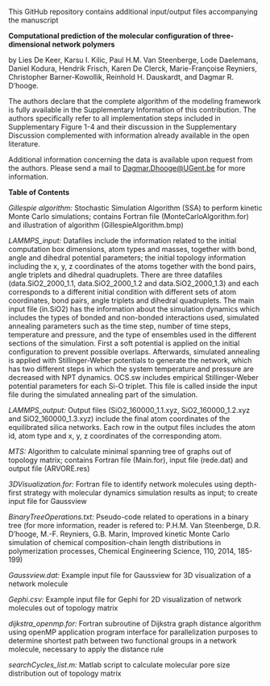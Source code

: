 This GitHub repository contains additional input/output files accompanying the manuscript

**Computational prediction of the molecular configuration of three-dimensional network polymers**

by Lies De Keer, Karsu I. Kilic, Paul H.M. Van Steenberge, Lode Daelemans, Daniel Kodura, Hendrik Frisch, Karen De Clerck, Marie-Françoise Reyniers, Christopher Barner-Kowollik, Reinhold H. Dauskardt, and Dagmar R. D’hooge.

The authors declare that the complete algorithm of the modeling framework is fully available in the Supplementary Information of this contribution. The authors specifically refer to all implementation steps included in Supplementary Figure 1-4 and their discussion in the Supplementary Discussion complemented with information already available in the open literature.

Additional information concerning the data is available upon request from the authors. Please send a mail to Dagmar.Dhooge@UGent.be for more information.

**Table of Contents**

_Gillespie algorithm:_    Stochastic Simulation Algorithm (SSA) to perform kinetic Monte Carlo simulations; contains Fortran file 
                          (MonteCarloAlgorithm.for) and illustration of algorithm (GillespieAlgorithm.bmp)
                          
_LAMMPS_input:_     Datafiles include the information related to the initial computation box dimensions, atom types and masses, together with bond, angle and dihedral potential parameters; the initial topology information including the x, y, z coordinates of the atoms together with the bond pairs, angle triplets and dihedral quadruplets. There are three datafiles (data.SiO2_2000_1.1, data.SiO2_2000_1.2 and data.SiO2_2000_1.3) and each corresponds to a different initial condition with different sets of atom coordinates, bond pairs, angle triplets and dihedral quadruplets. The main input file (in.SiO2) has the information about the simulation dynamics which includes the types of bonded and non-bonded interactions used, simulated annealing parameters such as the time step, number of time steps, temperature and pressure, and the type of ensembles used in the different sections of the simulation. First a soft potential is applied on the initial configuration to prevent possible overlaps. Afterwards, simulated annealing is applied with Stillinger-Weber potentials to generate the network, which has two different steps in which the system temperature and pressure are decreased with NPT dynamics. OCS.sw includes empirical Stillinger-Weber potential parameters for each Si-O triplet. This file is called inside the input file during the simulated annealing part of the simulation.

_LAMMPS_output:_    Output files (SiO2_160000_1.1.xyz, SiO2_160000_1.2.xyz and SiO2_160000_1.3.xyz) include the final atom coordinates of the equilibrated silica networks. Each row in the output files includes the atom id, atom type and x, y, z coordinates of the corresponding atom.
                          
_MTS:_    Algorithm to calculate minimal spanning tree of graphs out of topology matrix; contains Fortran file (Main.for), input file (rede.dat) and output file (ARVORE.res)

_3DVisualization.for:_    Fortran file to identify network molecules using depth-first strategy with molecular dynamics simulation results as input; to create input file for Gaussview

_BinaryTreeOperations.txt:_     Pseudo-code related to operations in a binary tree (for more information, reader is refered to: P.H.M. Van Steenberge, D.R. D’hooge, M.-F. Reyniers, G.B. Marin, Improved kinetic Monte Carlo simulation of chemical composition-chain length distributions in polymerization processes, Chemical Engineering Science, 110, 2014, 185-199)

_Gaussview.dat:_    Example input file for Gaussview for 3D visualization of a network molecule
                          
_Gephi.csv:_    Example input file for Gephi for 2D visualization of network molecules out of topology matrix

_dijkstra_openmp.for:_    Fortran subroutine of Dijkstra graph distance algorithm using openMP application program interface for parallelization purposes to determine shortest path between two functional groups in a network molecule, necessary to apply the distance rule

_searchCycles_list.m:_    Matlab script to calculate molecular pore size distribution out of topology matrix

